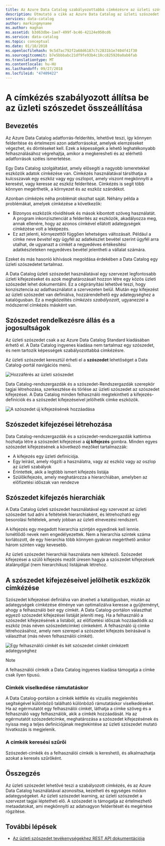```yaml
---
title: Az Azure Data Catalog szabályozottabbá címkézésre az üzleti szószedet összeállítása
description: Útmutató a cikk az Azure Data Catalog az üzleti szószedet kiemelése meghatározására és a egy közös üzleti szószedet címkéhez használatával regisztrált adategységeket.
services: data-catalog
author: markingmyname
ms.author: maghan
ms.assetid: b3d63dbe-1ae7-499f-bc46-42124e950cd6
ms.service: data-catalog
ms.topic: conceptual
ms.date: 01/18/2018
ms.openlocfilehash: 9c5d7ac792f2a68d6187c7c2831b1e7404f41f30
ms.sourcegitcommit: b7e5bbbabc21df9fe93b4c18cc825920a0ab6fab
ms.translationtype: MT
ms.contentlocale: hu-HU
ms.lasthandoff: 09/27/2018
ms.locfileid: "47409422"
---
```

# <a name="set-up-the-business-glossary-for-governed-tagging"></a>A címkézés szabályozott állítsa be az üzleti szószedet összeállítása
## <a name="introduction"></a>Bevezetés
Az Azure Data Catalog adatforrás-felderítés, lehetővé teszi, így könnyen felderítése és értelmezni azon adatforrásokat, amelyek elemzéseket végezhet, és döntéseket kell. Ezek a képességek a lehető leghatékonyabb felhasználásához végrehajtja, amikor a megkeresheti és az elérhető adatforrások széles ismertetése.

Egy Data Catalog szolgáltatást, amely elősegíti a nagyobb ismeretekkel eszközök adatok címkézése van. Címkézés használatával társíthatja a kulcsszavak egy eszköz vagy egy oszlopot, amely viszont megkönnyíti a keresést, vagy keresse az eszköz felderítése. Címkézés is segít több könnyen megérthetik, a környezet és az eszköz szándékot.

Azonban címkézés néha problémát okozhat saját. Néhány példa a problémákat, amelyek címkézése a következők:

* Bizonyos eszközök rövidítések és mások kibontott szöveg használatát. A program inkonzisztenciát a felderítés az eszközök, akadályozza meg, annak ellenére, hogy az azonos címkével ellátott adategységek címkézése volt a leképezés.
* Ez azt jelenti, környezettől függően lehetséges változásait. Például a címke neve *bevétel* egy ügyfél az adatkészlet bevétel szerint ügyfél arra utalhat, de ugyanazt a címkét a negyedéves értékesítési adatkészleteken negyedéves bevétel jelentheti a vállalat számára.  

Ezeket és más hasonló kihívások megoldása érdekében a Data Catalog egy üzleti szószedetet tartalmaz.

A Data Catalog üzleti szószedet használatával egy szervezet legfontosabb üzleti kifejezéseket és azok meghatározásait hozzon létre egy közös üzleti szószedet lehet dokumentálni. Ez a cégirányítási lehetővé teszi, hogy konzisztencia az adathasználatot a szervezeten belül. Miután egy kifejezést az üzleti szószedet van definiálva, hozzárendelhető egy adategységhez a katalógusban. Ez a megközelítés *címkézés szabályozott*, ugyanezzel a módszerrel címkézés másként van.

## <a name="glossary-availability-and-privileges"></a>Szószedet rendelkezésre állás és a jogosultságok
Az üzleti szószedet csak a az Azure Data Catalog Standard kiadásában érhető el. A Data Catalog ingyenes kiadása nem tartalmaz egy szószedet, és nem tartozik képességek szabályozottabbá címkézésre.

Az üzleti szószedet keresztül érheti el a **szószedet** lehetőséget a Data Catalog-portál navigációs menü.  

![Hozzáférés az üzleti szószedet](./media/data-catalog-how-to-business-glossary/01-portal-menu.png)

Data Catalog-rendszergazdák és a szószedet-Rendszergazdák szerepkör tagjai létrehozása, szerkesztése és törlése az üzleti szószedet az szószedet kifejezései. A Data Catalog minden felhasználó megtekintheti a kifejezés-definíciók és a szószedet kifejezéseivel jelölhetik címke eszközök.

![A szószedet új kifejezésének hozzáadása](./media/data-catalog-how-to-business-glossary/02-new-term.png)

## <a name="creating-glossary-terms"></a>Szószedet kifejezései létrehozása
Data Catalog-rendszergazdák és a szószedet-rendszergazdák kattintva hozhatja létre a szószedet kifejezései a **új kifejezés** gombra. Minden egyes szószedet kifejezésének a következő mezőket tartalmazzák:

* A kifejezés egy üzleti definíciója.
* Egy leírást, amely rögzíti a használatra, vagy az eszköz vagy az oszlop az üzleti szabályok
* Érintettek, akik a legtöbb ismert kifejezés listája
* Szülőkifejezés, amely meghatározza a hierarchiában, amelyben az előfizetési időszak van rendezve

## <a name="glossary-term-hierarchies"></a>Szószedet kifejezés hierarchiák
A Data Catalog üzleti szószedet használatával egy szervezet az üzleti szószedet tud adni a feltételek hierarchiaként, és létrehozható egy besorolási feltételek, amely jobban az üzleti elnevezési rendszert.

A kifejezés egy megadott hierarchia szintjén egyedinek kell lennie. Ismétlődő nevek nem engedélyezettek. Nem a hierarchia szintek száma korlátozott, de egy hierarchia több könnyen gyakran megérthető amikor három szinten vagy kevesebb.

Az üzleti szószedet hierarchiái használata nem kötelező. Szószedet kifejezései a szülő kifejezés mezőt üresen hagyja a szószedet kifejezések átalánydíjjal (nem hierarchikus) listájának létrehoz.  

## <a name="tagging-assets-with-glossary-terms"></a>A szószedet kifejezéseivel jelölhetik eszközök címkézése
Szószedet kifejezései definiálva van átveheti a katalógusban, miután az adategységek címkézése élménye van optimalizálva keresse a gyűjteményt, ahogy a felhasználó beír egy címkét. A Data Catalog-portálon választhat egyező szószedet kifejezései listáját jeleníti meg. Ha a felhasználó a szószedet kifejezésének a listából, az előfizetési időszak hozzáadódik az eszköz (más néven szószedetcímke) címkeként. A felhasználó új címke létrehozásához, amely nem szerepel a szószedet kifejezés beírásával is választhat (más néven felhasználói címkét).

![Egy felhasználói címkét és két szószedet címkét címkézett adategységhez](./media/data-catalog-how-to-business-glossary/03-tagged-asset.png)

> [!NOTE]
> A felhasználói címkék a Data Catalog ingyenes kiadása támogatja a címke csak ilyen típusú.
>
>

### <a name="hover-behavior-on-tags"></a>Címkék viselkedése rámutatáskor
A Data Catalog-portálon a címkék kétféle és vizuális megjelenítés segítségével különböző található különböző rámutatáskor viselkedéseket. Ha az egérmutatót egy felhasználói címkét, láthatja a címke szöveg és a felhasználó vagy felhasználók, akik a címkék hozzáadását. Ha az egérmutatót szószedetcímke, meghatározása a szószedet kifejezésének és nyissa meg a teljes definíciójának megtekintése az üzleti szószedet mutató hivatkozás is megjelenik.

### <a name="search-filters-for-tags"></a>A címkék keresési szűrői
Szószedet-címkék és a felhasználói címkék is kereshető, és alkalmazhatja azokat a keresés szűrőként.

## <a name="summary"></a>Összegzés
Az üzleti szószedet lehetővé teszi a szabályozott címkézés, és az Azure Data Catalog használatával azonosítsa, kezelheti és egységes módon adategységeket. Az üzleti szószedet learning, az üzleti szószedet a szervezet tagjai léptetheti elő. A szószedet is támogatja az értelmezhető metaadatokat, ami megkönnyíti az adatvagyon felderítését és megértése rögzítése.

## <a name="next-steps"></a>További lépések
* [Az üzleti szószedet tevékenységekhez REST API dokumentációja](https://msdn.microsoft.com/library/mt708855.aspx)
